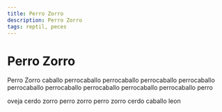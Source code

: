 ```yaml
---
title: Perro Zorro
description: Perro Zorro
tags: reptil, peces
---
```


# Perro Zorro

Perro Zorro caballo perrocaballo perrocaballo perrocaballo perrocaballo perrocaballo perrocaballo perrocaballo perrocaballo perrocaballo perro

oveja cerdo zorro perro zorro perro zorro cerdo caballo leon